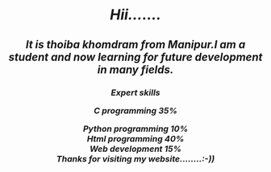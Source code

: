  <html>
 <body>
  <center>
 <i>  <h1>Hii…….</h1>
  
  
  
  
  
  
<h2>It is thoiba khomdram from Manipur.I am a student and now  learning for future development in many fields.</h2>
<b><h3>Expert skills<br>
 
C  programming
 35%
 <br>
 
Python programming
 10%
 <br>
Html programming
 40%
 <br>
Web development
 15%
 <br>
<i>Thanks for visiting my website……..:-))</i></h3>
</body
</html>
